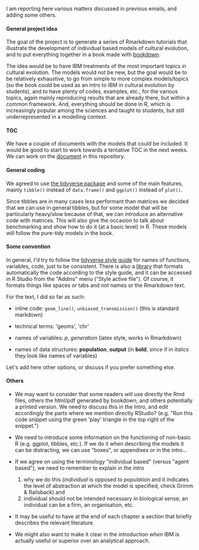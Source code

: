 I am reporting here various matters discussed in previous emails, and adding some others.

#### General project idea

The goal of the project is to generate a series of Rmarkdown tutorials that illustrate the development of individual based models of cultural evolution, and to put everything together in a book made with [bookdown](https://bookdown.org).

The idea would be to have IBM treatments of the most important topics in cultural evolution. The models would not be new, but the goal would be to be relatively exhaustive, to go from simple to more complex models/topics (so the book could be used as an intro to IBM in cultural evolution by students), and to have plenty of codes, examples, etc., for the various topics, again mainly reproducing results that are already there, but within a common framework. And, everything should be done in R, which is increasingly popular among the sciences and taught to students, but still underrepresented in a modelling context.

#### TOC

We have a couple of documents with the models that could be included. It would be good to start to work towards a tentative TOC in the next weeks. We can work on the [document](TOC.md) in this repository.

#### General coding

We agreed to use [the tidyverse package](https://www.tidyverse.org) and some of the main features, mainly `tibble()` instead of `data.frame()` and `ggplot()` instead of `plot()`. 

Since tibbles are in many cases less performant than matrices we decided that we can use in general tibbles, but for some model that will be particularly heavy/slow because of that, we can introduce an alternative code with matrices. This will also give the occasion to talk about benchmarking and show how to do it (at a basic level) in R. These models will follow the pure-tidy models in the book.  


#### Some convention

In general, I'd try to follow the [tidyverse style guide](https://style.tidyverse.org) for names of functions, variables, code, just to be consistent. There is also a [library](https://www.tidyverse.org/articles/2017/12/styler-1.0.0/) that formats automatically the code according to the style guide, and it can be accessed in R Studio from the "Addins" menu ("Style active file"). Of course, it formats things like spaces or tabs and not names or the Rmarkdown text.

For the text, I did so far as such:

* inline code: `geom_line()`, `unbiased_transmission()` (this is standard markdown)

* technical terms: 'geoms', 'chr'

* names of variables: $p$, $generation$ (latex style, works in Rmarkdown)

* names of data structures: **population**, **output** (in **bold**, since if in *italics* they look like names of variables)

Let's add here other options, or discuss if you prefer something else.

#### Others

* We may want to consider that some readers will use directly the Rmd files, others the html/pdf generated by bookdown, and others potentially a printed version. We need to discuss this in the Intro, and edit accordingly the parts where we mention directly RStudio? (e.g. "Run this code snippet using the green 'play' triangle in the top right of the snippet.")

* We need to introduce some information on the functioning of non-basic R (e.g. ggplot, tibbles, etc.). If we do it when describing the models it can be distracting, we can use "boxes", or appendixes or in the intro...

* If we agree on using the terminology "individual based" (versus "agent based"), we need to remember to explain in the intro
  1. why we do this (*individual* is opposed to *population* and it indicates the level of abstraction at which the model is specified, check Grimm & Railsback) and
  2. individual should not be intended necessary in biological sense, an individual can be a firm, an organisation, etc. 

* It may be useful to have at the end of each chapter a section that briefly describes the relevant literature.

* We might also want to make it clear in the introduction _when_ IBM is actually useful or superior over an analytical approach. 
